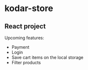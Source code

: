 # kodar-store

## React project

Upcoming features:

- Payment
- Login
- Save cart items on the local storage
- Filter products
